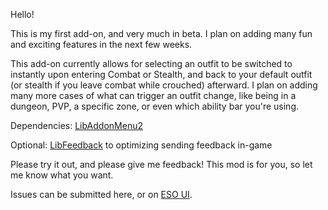Hello!

This is my first add-on, and very much in beta. I plan on adding many fun and exciting features in the next few weeks.

This add-on currently allows for selecting an outfit to be switched to instantly upon entering Combat or Stealth,
and back to your default outfit (or stealth if you leave combat while crouched) afterward.
I plan on adding many more cases of what can trigger an outfit change, like being in a dungeon, PVP, a specific zone,
or even which ability bar you're using.

Dependencies:
[LibAddonMenu2](https://www.esoui.com/downloads/info7-LibAddonMenu.html)

Optional:
[LibFeedback](https://www.esoui.com/downloads/info2079-LibFeedback.html) to optimizing sending feedback in-game

Please try it out, and please give me feedback! This mod is for you, so let me know what you want.

Issues can be submitted here, or on [ESO UI](https://www.esoui.com/downloads/info3180-LeonardosWardrobeManager.html).